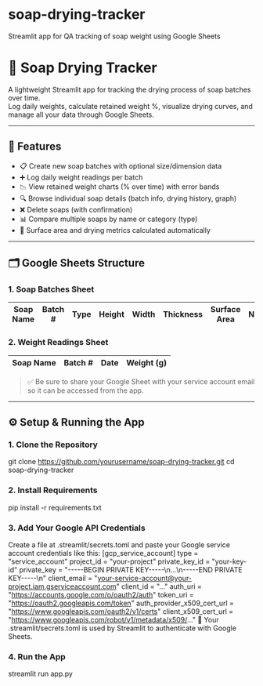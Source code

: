 # soap-drying-tracker
Streamlit app for QA tracking of soap weight using Google Sheets

# 🧼 Soap Drying Tracker

A lightweight Streamlit app for tracking the drying process of soap batches over time.  
Log daily weights, calculate retained weight %, visualize drying curves, and manage all your data through Google Sheets.

---

## 🚀 Features

- 📋 Create new soap batches with optional size/dimension data
- ➕ Log daily weight readings per batch
- 📉 View retained weight charts (% over time) with error bands
- 🔍 Browse individual soap details (batch info, drying history, graph)
- ❌ Delete soaps (with confirmation)
- 📊 Compare multiple soaps by name or category (type)
- 🧠 Surface area and drying metrics calculated automatically

---

## 🗂 Google Sheets Structure

### 1. **Soap Batches Sheet**
| Soap Name | Batch # | Type | Height | Width | Thickness | Surface Area | Notes | Initial Weight | Initial Date |
|-----------|----------|------|--------|-------|-----------|----------------|-------|------------------|--------------|

### 2. **Weight Readings Sheet**
| Soap Name | Batch # | Date | Weight (g) |
|-----------|----------|------|-------------|

> ✅ Be sure to share your Google Sheet with your service account email so it can be accessed from the app.

---

## ⚙️ Setup & Running the App

### 1. Clone the Repository
git clone https://github.com/yourusername/soap-drying-tracker.git
cd soap-drying-tracker

### 2. Install Requirements
pip install -r requirements.txt

### 3. Add Your Google API Credentials
Create a file at .streamlit/secrets.toml and paste your Google service account credentials like this:
[gcp_service_account]
type = "service_account"
project_id = "your-project"
private_key_id = "your-key-id"
private_key = "-----BEGIN PRIVATE KEY-----\\n...\\n-----END PRIVATE KEY-----\\n"
client_email = "your-service-account@your-project.iam.gserviceaccount.com"
client_id = "..."
auth_uri = "https://accounts.google.com/o/oauth2/auth"
token_uri = "https://oauth2.googleapis.com/token"
auth_provider_x509_cert_url = "https://www.googleapis.com/oauth2/v1/certs"
client_x509_cert_url = "https://www.googleapis.com/robot/v1/metadata/x509/..."
🔐 Your .streamlit/secrets.toml is used by Streamlit to authenticate with Google Sheets.

### 4. Run the App
streamlit run app.py
